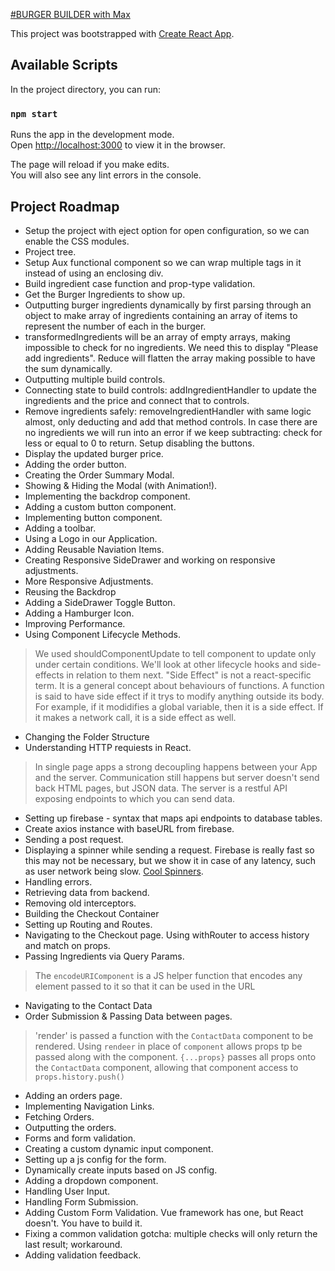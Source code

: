 [#BURGER BUILDER with Max](https://www.udemy.com/react-the-complete-guide-incl-redux)

This project was bootstrapped with [Create React App](https://github.com/facebook/create-react-app).

## Available Scripts

In the project directory, you can run:

### `npm start`

Runs the app in the development mode.<br>
Open [http://localhost:3000](http://localhost:3000) to view it in the browser.

The page will reload if you make edits.<br>
You will also see any lint errors in the console.

## Project Roadmap

* Setup the project with eject option for open configuration, so we can enable the CSS modules.
* Project tree.
* Setup Aux functional component so we can wrap multiple tags in it instead of using an enclosing div.
* Build ingredient case function and prop-type validation.
* Get the Burger Ingredients to show up.
* Outputting burger ingredients dynamically by first parsing through an object to make array of ingredients containing an array of items to represent the number of each in the burger.
* transformedIngredients will be an array of empty arrays, making impossible to check for no ingredients. We need this to display "Please add ingredients". Reduce will flatten the array making possible to have the sum dynamically.
* Outputting multiple build controls.
* Connecting state to build controls: addIngredientHandler to update the ingredients and the price and connect that to controls.
* Remove ingredients safely: removeIngredientHandler with same logic almost, only deducting and add that method controls. In case there are no ingredients we will run into an error if we keep subtracting: check for less or equal to 0 to return. Setup disabling the buttons.
* Display the updated burger price.
* Adding the order button.
* Creating the Order Summary Modal.
* Showing & Hiding the Modal (with Animation!).
* Implementing the backdrop component.
* Adding a custom button component.
* Implementing button component.
* Adding a toolbar.
* Using a Logo in our Application.
* Adding Reusable Naviation Items.
* Creating Responsive SideDrawer and working on responsive adjustments.
* More Responsive Adjustments.
* Reusing the Backdrop
* Adding a SideDrawer Toggle Button.
* Adding a Hamburger Icon.
* Improving Performance.
* Using Component Lifecycle Methods.
> We used shouldComponentUpdate to tell component to update only under certain conditions.
> We'll look at other lifecycle hooks and side-effects in relation to them next.
>"Side Effect" is not a react-specific term. It is a general concept about behaviours of functions. A function is said to have side effect if it trys to modify anything outside its body. For example, if it modidifies a global variable, then it is a side effect. If it makes a network call, it is a side effect as well.
* Changing the Folder Structure
* Understanding HTTP requiests in React.
> In single page apps a strong decoupling happens between your App and the server. Communication still happens but server doesn't send back HTML pages, but JSON data. The server is a restful API exposing endpoints to which you can send data.
* Setting up firebase - syntax that maps api endpoints to database tables. 
* Create axios instance with baseURL from firebase.
* Sending a post request.
* Displaying a spinner while sending a request. Firebase is really fast so this may not be necessary, but we show it in case of any latency, such as user network being slow. [Cool Spinners](https://projects.lukehaas.me/css-loaders/).
* Handling errors.
* Retrieving data from backend.
* Removing old interceptors.
* Building the Checkout Container
* Setting up Routing and Routes.
* Navigating to the Checkout page. Using withRouter to access history and match on props.
* Passing Ingredients via Query Params. 
>The `encodeURIComponent` is a JS helper function that encodes any element passed to it so that it can be used in the URL
* Navigating to the Contact Data
* Order Submission & Passing Data between pages.
> 'render' is passed a function with the `ContactData` component to be rendered.  Using  `rendeer` in place of `component` allows props tp be passed along with the component.  `{...props}` passes all props onto the `ContactData` component, allowing that component access to `props.history.push()`
* Adding an orders page.
* Implementing Navigation Links.
* Fetching Orders.
* Outputting the orders.
* Forms and form validation.
* Creating a custom dynamic input component.
* Setting up a js config for the form.
* Dynamically create inputs based on JS config.
* Adding a dropdown component.
* Handling User Input.
* Handling Form Submission.
* Adding Custom Form Validation. Vue framework has one, but React doesn't. You have to build it.
* Fixing a common validation gotcha: multiple checks will only return the last result; workaround.
* Adding validation feedback.